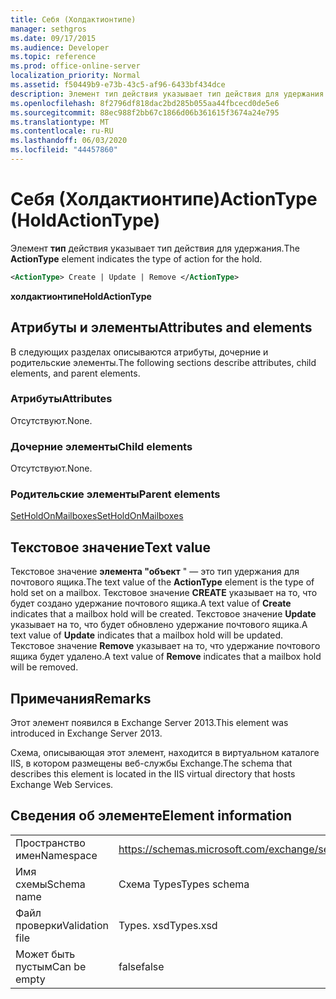 ```yaml
---
title: Себя (Холдактионтипе)
manager: sethgros
ms.date: 09/17/2015
ms.audience: Developer
ms.topic: reference
ms.prod: office-online-server
localization_priority: Normal
ms.assetid: f50449b9-e73b-43c5-af96-6433bf434dce
description: Элемент тип действия указывает тип действия для удержания.
ms.openlocfilehash: 8f2796df818dac2bd285b055aa44fbcecd0de5e6
ms.sourcegitcommit: 88ec988f2bb67c1866d06b361615f3674a24e795
ms.translationtype: MT
ms.contentlocale: ru-RU
ms.lasthandoff: 06/03/2020
ms.locfileid: "44457860"
---
```

# <a name="actiontype-holdactiontype"></a><span data-ttu-id="63172-103">Себя (Холдактионтипе)</span><span class="sxs-lookup"><span data-stu-id="63172-103">ActionType (HoldActionType)</span></span>

<span data-ttu-id="63172-104">Элемент **тип** действия указывает тип действия для удержания.</span><span class="sxs-lookup"><span data-stu-id="63172-104">The **ActionType** element indicates the type of action for the hold.</span></span> 
  
```XML
<ActionType> Create | Update | Remove </ActionType>
```

 <span data-ttu-id="63172-105">**холдактионтипе**</span><span class="sxs-lookup"><span data-stu-id="63172-105">**HoldActionType**</span></span>
## <a name="attributes-and-elements"></a><span data-ttu-id="63172-106">Атрибуты и элементы</span><span class="sxs-lookup"><span data-stu-id="63172-106">Attributes and elements</span></span>

<span data-ttu-id="63172-107">В следующих разделах описываются атрибуты, дочерние и родительские элементы.</span><span class="sxs-lookup"><span data-stu-id="63172-107">The following sections describe attributes, child elements, and parent elements.</span></span>
  
### <a name="attributes"></a><span data-ttu-id="63172-108">Атрибуты</span><span class="sxs-lookup"><span data-stu-id="63172-108">Attributes</span></span>

<span data-ttu-id="63172-109">Отсутствуют.</span><span class="sxs-lookup"><span data-stu-id="63172-109">None.</span></span>
  
### <a name="child-elements"></a><span data-ttu-id="63172-110">Дочерние элементы</span><span class="sxs-lookup"><span data-stu-id="63172-110">Child elements</span></span>

<span data-ttu-id="63172-111">Отсутствуют.</span><span class="sxs-lookup"><span data-stu-id="63172-111">None.</span></span>
  
### <a name="parent-elements"></a><span data-ttu-id="63172-112">Родительские элементы</span><span class="sxs-lookup"><span data-stu-id="63172-112">Parent elements</span></span>

[<span data-ttu-id="63172-113">SetHoldOnMailboxes</span><span class="sxs-lookup"><span data-stu-id="63172-113">SetHoldOnMailboxes</span></span>](setholdonmailboxes.md)
  
## <a name="text-value"></a><span data-ttu-id="63172-114">Текстовое значение</span><span class="sxs-lookup"><span data-stu-id="63172-114">Text value</span></span>

<span data-ttu-id="63172-115">Текстовое значение **элемента "объект** " — это тип удержания для почтового ящика.</span><span class="sxs-lookup"><span data-stu-id="63172-115">The text value of the **ActionType** element is the type of hold set on a mailbox.</span></span> <span data-ttu-id="63172-116">Текстовое значение **CREATE** указывает на то, что будет создано удержание почтового ящика.</span><span class="sxs-lookup"><span data-stu-id="63172-116">A text value of **Create** indicates that a mailbox hold will be created.</span></span> <span data-ttu-id="63172-117">Текстовое значение **Update** указывает на то, что будет обновлено удержание почтового ящика.</span><span class="sxs-lookup"><span data-stu-id="63172-117">A text value of **Update** indicates that a mailbox hold will be updated.</span></span> <span data-ttu-id="63172-118">Текстовое значение **Remove** указывает на то, что удержание почтового ящика будет удалено.</span><span class="sxs-lookup"><span data-stu-id="63172-118">A text value of **Remove** indicates that a mailbox hold will be removed.</span></span> 
  
## <a name="remarks"></a><span data-ttu-id="63172-119">Примечания</span><span class="sxs-lookup"><span data-stu-id="63172-119">Remarks</span></span>

<span data-ttu-id="63172-120">Этот элемент появился в Exchange Server 2013.</span><span class="sxs-lookup"><span data-stu-id="63172-120">This element was introduced in Exchange Server 2013.</span></span>
  
<span data-ttu-id="63172-121">Схема, описывающая этот элемент, находится в виртуальном каталоге IIS, в котором размещены веб-службы Exchange.</span><span class="sxs-lookup"><span data-stu-id="63172-121">The schema that describes this element is located in the IIS virtual directory that hosts Exchange Web Services.</span></span>
  
## <a name="element-information"></a><span data-ttu-id="63172-122">Сведения об элементе</span><span class="sxs-lookup"><span data-stu-id="63172-122">Element information</span></span>

|||
|:-----|:-----|
|<span data-ttu-id="63172-123">Пространство имен</span><span class="sxs-lookup"><span data-stu-id="63172-123">Namespace</span></span>  <br/> |https://schemas.microsoft.com/exchange/services/2006/types  <br/> |
|<span data-ttu-id="63172-124">Имя схемы</span><span class="sxs-lookup"><span data-stu-id="63172-124">Schema name</span></span>  <br/> |<span data-ttu-id="63172-125">Схема Types</span><span class="sxs-lookup"><span data-stu-id="63172-125">Types schema</span></span>  <br/> |
|<span data-ttu-id="63172-126">Файл проверки</span><span class="sxs-lookup"><span data-stu-id="63172-126">Validation file</span></span>  <br/> |<span data-ttu-id="63172-127">Types. xsd</span><span class="sxs-lookup"><span data-stu-id="63172-127">Types.xsd</span></span>  <br/> |
|<span data-ttu-id="63172-128">Может быть пустым</span><span class="sxs-lookup"><span data-stu-id="63172-128">Can be empty</span></span>  <br/> |<span data-ttu-id="63172-129">false</span><span class="sxs-lookup"><span data-stu-id="63172-129">false</span></span>  <br/> |
   

